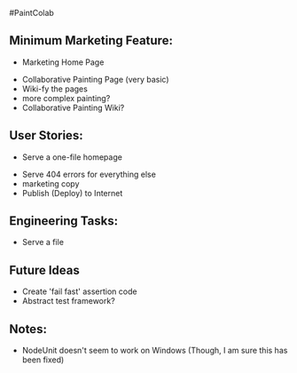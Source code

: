 #PaintColab

Minimum Marketing Feature:
--------------------
* Marketing Home Page
- Collaborative Painting Page (very basic)
- Wiki-fy the pages
- more complex painting?
- Collaborative Painting Wiki?

User Stories:
-------------
* Serve a one-file homepage
- Serve 404 errors for everything else
- marketing copy
- Publish (Deploy) to Internet

Engineering Tasks:
--------------------
* Serve a file

Future Ideas
-------------
- Create 'fail fast' assertion code
- Abstract test framework?


Notes:
------------
- NodeUnit doesn't seem to work on Windows (Though, I am sure this has been fixed)


